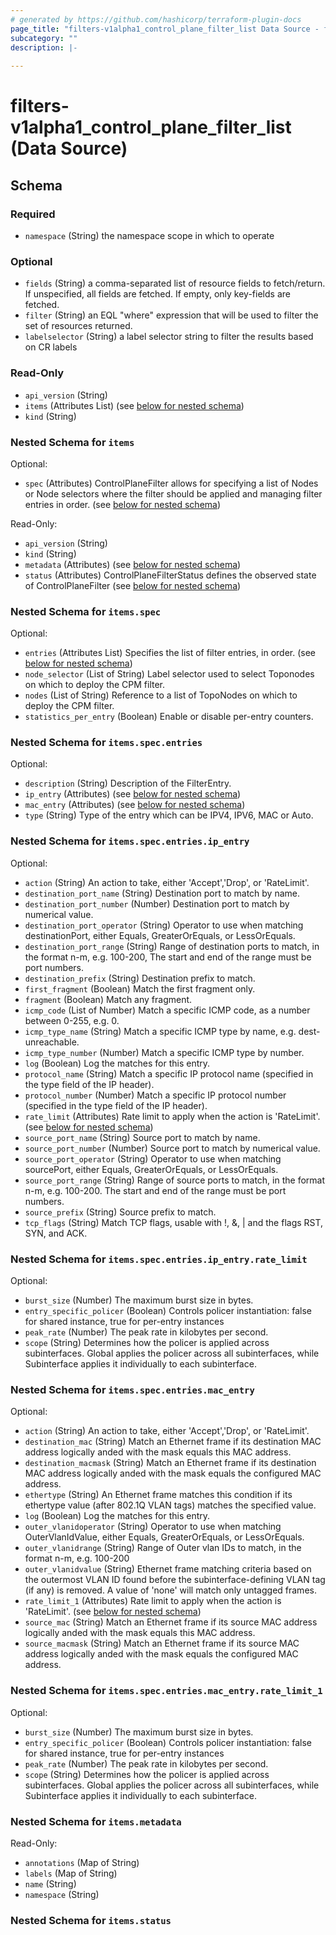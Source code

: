 ```yaml
---
# generated by https://github.com/hashicorp/terraform-plugin-docs
page_title: "filters-v1alpha1_control_plane_filter_list Data Source - filters-v1alpha1"
subcategory: ""
description: |-
  
---
```


# filters-v1alpha1_control_plane_filter_list (Data Source)





<!-- schema generated by tfplugindocs -->
## Schema

### Required

- `namespace` (String) the namespace scope in which to operate

### Optional

- `fields` (String) a comma-separated list of resource fields to fetch/return.  If unspecified, all fields are fetched.  If empty, only key-fields are fetched.
- `filter` (String) an EQL "where" expression that will be used to filter the set of resources returned.
- `labelselector` (String) a label selector string to filter the results based on CR labels

### Read-Only

- `api_version` (String)
- `items` (Attributes List) (see [below for nested schema](#nestedatt--items))
- `kind` (String)

<a id="nestedatt--items"></a>
### Nested Schema for `items`

Optional:

- `spec` (Attributes) ControlPlaneFilter allows for specifying a list of Nodes or Node selectors where the filter should be applied and managing filter entries in order. (see [below for nested schema](#nestedatt--items--spec))

Read-Only:

- `api_version` (String)
- `kind` (String)
- `metadata` (Attributes) (see [below for nested schema](#nestedatt--items--metadata))
- `status` (Attributes) ControlPlaneFilterStatus defines the observed state of ControlPlaneFilter (see [below for nested schema](#nestedatt--items--status))

<a id="nestedatt--items--spec"></a>
### Nested Schema for `items.spec`

Optional:

- `entries` (Attributes List) Specifies the list of filter entries, in order. (see [below for nested schema](#nestedatt--items--spec--entries))
- `node_selector` (List of String) Label selector used to select Toponodes on which to deploy the CPM filter.
- `nodes` (List of String) Reference to a list of TopoNodes on which to deploy the CPM filter.
- `statistics_per_entry` (Boolean) Enable or disable per-entry counters.

<a id="nestedatt--items--spec--entries"></a>
### Nested Schema for `items.spec.entries`

Optional:

- `description` (String) Description of the FilterEntry.
- `ip_entry` (Attributes) (see [below for nested schema](#nestedatt--items--spec--entries--ip_entry))
- `mac_entry` (Attributes) (see [below for nested schema](#nestedatt--items--spec--entries--mac_entry))
- `type` (String) Type of the entry which can be IPV4, IPV6, MAC or Auto.

<a id="nestedatt--items--spec--entries--ip_entry"></a>
### Nested Schema for `items.spec.entries.ip_entry`

Optional:

- `action` (String) An action to take, either 'Accept','Drop', or 'RateLimit'.
- `destination_port_name` (String) Destination port to match by name.
- `destination_port_number` (Number) Destination port to match by numerical value.
- `destination_port_operator` (String) Operator to use when matching destinationPort, either Equals, GreaterOrEquals, or LessOrEquals.
- `destination_port_range` (String) Range of destination ports to match, in the format n-m, e.g. 100-200,  The start and end of the range must be port numbers.
- `destination_prefix` (String) Destination prefix to match.
- `first_fragment` (Boolean) Match the first fragment only.
- `fragment` (Boolean) Match any fragment.
- `icmp_code` (List of Number) Match a specific ICMP code, as a number between 0-255, e.g. 0.
- `icmp_type_name` (String) Match a specific ICMP type by name, e.g. dest-unreachable.
- `icmp_type_number` (Number) Match a specific ICMP type by number.
- `log` (Boolean) Log the matches for this entry.
- `protocol_name` (String) Match a specific IP protocol name (specified in the type field of the IP header).
- `protocol_number` (Number) Match a specific IP protocol number (specified in the type field of the IP header).
- `rate_limit` (Attributes) Rate limit to apply when the action is 'RateLimit'. (see [below for nested schema](#nestedatt--items--spec--entries--ip_entry--rate_limit))
- `source_port_name` (String) Source port to match by name.
- `source_port_number` (Number) Source port to match by numerical value.
- `source_port_operator` (String) Operator to use when matching sourcePort, either Equals, GreaterOrEquals, or LessOrEquals.
- `source_port_range` (String) Range of source ports to match, in the format n-m, e.g. 100-200.  The start and end of the range must be port numbers.
- `source_prefix` (String) Source prefix to match.
- `tcp_flags` (String) Match TCP flags, usable with !, &, | and the flags RST, SYN, and ACK.

<a id="nestedatt--items--spec--entries--ip_entry--rate_limit"></a>
### Nested Schema for `items.spec.entries.ip_entry.rate_limit`

Optional:

- `burst_size` (Number) The maximum burst size in bytes.
- `entry_specific_policer` (Boolean) Controls policer instantiation: false for shared instance, true for per-entry instances
- `peak_rate` (Number) The peak rate in kilobytes per second.
- `scope` (String) Determines how the policer is applied across subinterfaces. Global applies the policer across all subinterfaces, while Subinterface applies it individually to each subinterface.



<a id="nestedatt--items--spec--entries--mac_entry"></a>
### Nested Schema for `items.spec.entries.mac_entry`

Optional:

- `action` (String) An action to take, either 'Accept','Drop', or 'RateLimit'.
- `destination_mac` (String) Match an Ethernet frame if its destination MAC address logically anded with the mask equals this MAC address.
- `destination_macmask` (String) Match an Ethernet frame if its destination MAC address logically anded with the mask equals the configured MAC address.
- `ethertype` (String) An Ethernet frame matches this condition if its ethertype value (after 802.1Q VLAN tags) matches the specified value.
- `log` (Boolean) Log the matches for this entry.
- `outer_vlanidoperator` (String) Operator to use when matching OuterVlanIdValue, either Equals, GreaterOrEquals, or LessOrEquals.
- `outer_vlanidrange` (String) Range of Outer vlan IDs to match, in the format n-m, e.g. 100-200
- `outer_vlanidvalue` (String) Ethernet frame matching criteria based on the outermost VLAN ID found before the subinterface-defining VLAN tag (if any) is removed. A value of 'none' will match only untagged frames.
- `rate_limit_1` (Attributes) Rate limit to apply when the action is 'RateLimit'. (see [below for nested schema](#nestedatt--items--spec--entries--mac_entry--rate_limit_1))
- `source_mac` (String) Match an Ethernet frame if its source MAC address logically anded with the mask equals this MAC address.
- `source_macmask` (String) Match an Ethernet frame if its source MAC address logically anded with the mask equals the configured MAC address.

<a id="nestedatt--items--spec--entries--mac_entry--rate_limit_1"></a>
### Nested Schema for `items.spec.entries.mac_entry.rate_limit_1`

Optional:

- `burst_size` (Number) The maximum burst size in bytes.
- `entry_specific_policer` (Boolean) Controls policer instantiation: false for shared instance, true for per-entry instances
- `peak_rate` (Number) The peak rate in kilobytes per second.
- `scope` (String) Determines how the policer is applied across subinterfaces. Global applies the policer across all subinterfaces, while Subinterface applies it individually to each subinterface.





<a id="nestedatt--items--metadata"></a>
### Nested Schema for `items.metadata`

Read-Only:

- `annotations` (Map of String)
- `labels` (Map of String)
- `name` (String)
- `namespace` (String)


<a id="nestedatt--items--status"></a>
### Nested Schema for `items.status`
